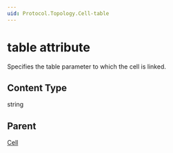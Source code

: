 ```yaml
---
uid: Protocol.Topology.Cell-table
---
```


# table attribute

Specifies the table parameter to which the cell is linked.

## Content Type

string

## Parent

[Cell](xref:Protocol.Topology.Cell)

